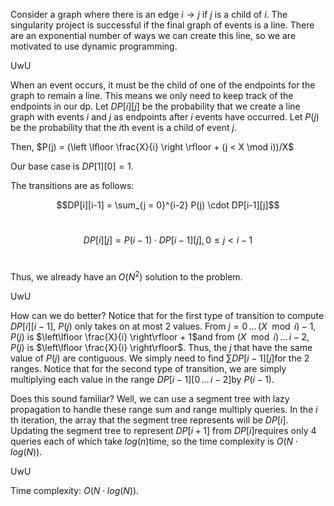 Consider a graph where there is an edge $i \rightarrow j$ if $j$ is a child of $i$. The singularity project is successful if the final graph of events is a line. There are an exponential number of ways we can create this line, so we are motivated to use dynamic programming. 

UwU

When an event occurs, it must be the child of one of the endpoints for the graph to remain a line. This means we only need to keep track of the endpoints in our dp. Let $DP[i][j]$ be the probability that we create a line graph with events $i$ and $j$ as endpoints after $i$ events have occurred. Let $P(j)$ be the probability that the $i$th event is a child of event $j$. 

Then, $P(j) = (\left \lfloor \frac{X}{i} \right \rfloor +  (j < X \mod i))/X$​​​

Our base case is $DP[1][0] = 1$​​​. 

The transitions are as follows: 

$$DP[i][i-1] = \sum_{j = 0}^{i-2} P(j) \cdot DP[i-1][j]$$​​

$$DP[i][j] = P(i-1) \cdot DP[i-1][j], \, 0 \leq j < i-1$$​​​

Thus, we already have an $O(N^2)$​ solution to the problem. 

UwU

How can we do better? Notice that for the first type of transition to compute $DP[i][i-1]$​​​​​, $P(j)$​​​​​ only takes on at most $2$​​​​​ values. From $j = 0 \, \dots \, (X \mod i) - 1$​​​​​, $P(j)$​​​​​ is $\left\lfloor \frac{X}{i} \right\rfloor + 1$​​​​​ and from $(X \mod i) \, \dots \, i-2$​​​​​, $P(j)$​​​​​ is $\left\lfloor \frac{X}{i} \right\rfloor$​​​​​. Thus, the $j$​​​​​ that have the same value of $P(j)$​​​​​ are contiguous. We simply need to find $\sum DP[i-1][j]$​​​​​ for the $2$​​​​​ ranges. Notice that for the second type of transition, we are simply multiplying each value in the range $DP[i-1][0 \, \dots \, i-2]$​​​​​ by $P(i-1)$​​​​​. 

Does this sound familiar? Well, we can use a segment tree with lazy propagation to handle these range sum and range multiply queries. In the $i$​th iteration, the array that the segment tree represents will be $DP[i]$​. Updating the segment tree to represent $DP[i+1]$​ from $DP[i]$​ requires only $4$​ queries each of which take $log(n)$​ time, so the time complexity is $O(N \cdot log(N))$​.

UwU

Time complexity: $O(N \cdot log(N))$​​.

